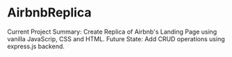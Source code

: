 # AirbnbReplica

Current Project Summary: Create Replica of Airbnb's Landing Page using vanilla JavaScrip, CSS and HTML.
Future State: Add CRUD operations using express.js backend.
